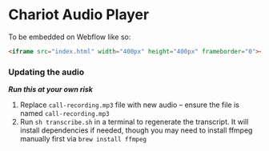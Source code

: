 # Chariot Audio Player

To be embedded on Webflow like so:

```html
<iframe src="index.html" width="400px" height="400px" frameborder="0"></iframe>
```

### Updating the audio

_**Run this at your own risk**_

1. Replace `call-recording.mp3` file with new audio – ensure the file is named `call-recording.mp3`
2. Run `sh transcribe.sh` in a terminal to regenerate the transcript. It will install dependencies if needed, though you may need to install ffmpeg manually first via `brew install ffmpeg`